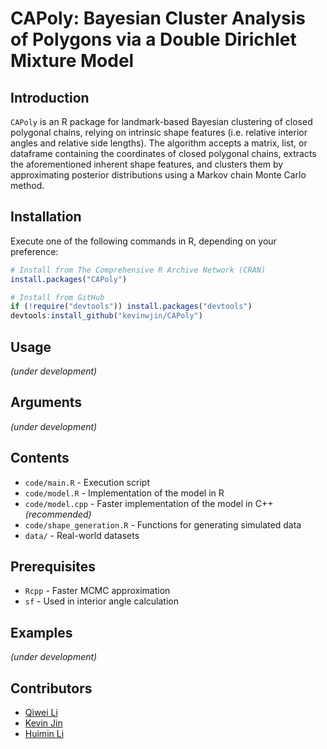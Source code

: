 # CAPoly: Bayesian Cluster Analysis of Polygons via a Double Dirichlet Mixture Model

## Introduction
`CAPoly` is an R package for landmark-based Bayesian clustering of closed polygonal chains, relying on intrinsic shape features (i.e. relative interior angles and relative side lengths). The algorithm accepts a matrix, list, or dataframe containing the coordinates of closed polygonal chains, extracts the aforementioned inherent shape features, and clusters them by approximating posterior distributions using a Markov chain Monte Carlo method.

## Installation
Execute one of the following commands in R, depending on your preference:

```R
# Install from The Comprehensive R Archive Network (CRAN)
install.packages("CAPoly")

# Install from GitHub
if (!require("devtools")) install.packages("devtools")
devtools:install_github("kevinwjin/CAPoly")
```
## Usage
*(under development)*

## Arguments
*(under development)*

## Contents
* `code/main.R` - Execution script
* `code/model.R` - Implementation of the model in R
* `code/model.cpp` - Faster implementation of the model in C++ *(recommended)*
* `code/shape_generation.R` - Functions for generating simulated data
* `data/` - Real-world datasets

## Prerequisites
* `Rcpp` - Faster MCMC approximation
* `sf` - Used in interior angle calculation

## Examples
*(under development)*

## Contributors
* [Qiwei Li](https://profiles.utdallas.edu/qiwei.li)
* [Kevin Jin](https://www.linkedin.com/in/kevin-w-jin/)
* [Huimin Li](https://www.linkedin.com/in/huimin-li-19789248)
